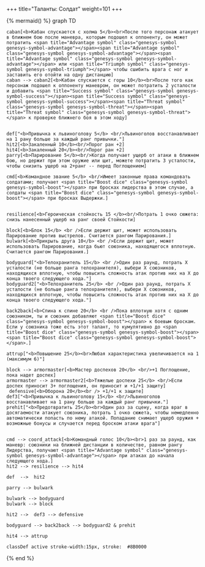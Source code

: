 +++
title="Таланты: Солдат"
weight=101
+++

{% mermaid() %}
graph TD
    

    caban[<b>Кабан спускается с холма 5</b><br>После того персонаж атакует в ближнем бою после маневра, которым подошел к оппоненту, он может потратить <span title="Advantage symbol" class="genesys-symbol genesys-symbol-advantage"></span><span title="Advantage symbol" class="genesys-symbol genesys-symbol-advantage"></span><span title="Advantage symbol" class="genesys-symbol genesys-symbol-advantage"></span> или <span title="Triumph symbol" class="genesys-symbol genesys-symbol-triumph"></span> чтобы сшибить врага с ног и заставить его отойти на одну дистанцию]
    caban --> caban2[<b>Кабан спускается с горы 10</b><br>После того как персонаж подошел к оппоненту маневром, он может потратить 2 усталости и добавить <span title="Success symbol" class="genesys-symbol genesys-symbol-success"></span><span title="Success symbol" class="genesys-symbol genesys-symbol-success"></span><span title="Threat symbol" class="genesys-symbol genesys-symbol-threat"></span><span title="Threat symbol" class="genesys-symbol genesys-symbol-threat"></span> к проверке ближнего боя в этом ходу]


    def["<b>Привычка к львиноголову 5</b> <br/>Львиноголов восстанавливает на 1 рану больше за каждый ранг привычки."]
    hit2[<b>Закаленный 10</b><br/>Порог ран +2]
    hit4[<b>Закаленный 20</b><br/>Порог ран +2]
    parry[<b>Парирование 5</b><br/>Когда получает ущерб от атаки в ближнем бою, но держит при этом оружие или щит, можете потратить 3 усталости, чтобы снизить ущерб на 2+ранг -- перед Поглощением]

    cmd[<b>Командное звание 5</b> <br/>Имеет законные права командовать солдатами; получает <span title="Boost dice" class="genesys-symbol genesys-symbol-boost"></span> при бросках лидерства в этом случае, а солдаты <span title="Boost dice" class="genesys-symbol genesys-symbol-boost"></span> при бросках Выдержки.]
    

    resilience[<b>Героическая стойкость 15 </b><br/>Потрать 1 очко сюжета: снизь нанесенный ущерб на ранг своей Стойкости]

    block[<b>Блок 15</b> <br />Если держит щит, может использовать Парирование против выстрелов. Считается рангом Парирования.]
    bulwark[<b>Прикрыть друга 10</b> <br />Если держит щит, может использовать Парирование, когда бьют союзника, находящегося вплотную. Считается рангом Парирования.]

    bodyguard["<b>Телохранитель 15</b> <br />Один раз раунд, потрать Х усталости (не больше ранга телохранителя), выбери Х союзников, находящихся вплотную, чтобы повысить сложность атак против них на Х до конца твоего следующего хода."]
    bodyguard2["<b>Телохранитель 25</b> <br />Один раз раунд, потрать Х усталости (не больше ранга телохранителя), выбери Х союзников, находящихся вплотную, чтобы повысить сложность атак против них на Х до конца твоего следующего хода."]
    
    back2back[<b>Спина к спине 20</b> <br />Пока вплотную хотя с одним союзником, ты и союзник добавляют <span title="Boost dice" class="genesys-symbol genesys-symbol-boost"></span> к боевым броскам. Если у союзника тоже есть этот талант, то кумулятивно до <span title="Boost dice" class="genesys-symbol genesys-symbol-boost"></span><span title="Boost dice" class="genesys-symbol genesys-symbol-boost"></span>.]

    attrup["<b>Повышение 25</b><br>Любая характеристика увеличивается на 1 (максимум 6)"]
    
    block --> armormaster[<b>Мастер доспехов 20</b> <br/>+1 Поглощение, пока надет доспех]
    armormaster --> armormaster2[<b>Тяжелые доспехи 25</b> <br/>Если доспех приносит 3+ поглощения, он приносит и +1/+1 защиту]
     defensive[<b>Оборона 20</b><br /> +1/+1 к защите]
    def3["<b>Привычка к львиноголову 15</b> <br/>Львиноголов восстанавливает на 1 рану больше за каждый ранг привычки."]
    prehit["<b>Предотвратить 25</b><br>Один раз за сцену, когда враг в досягаемости атакует союзника, потрать 1 очко сюжета, чтобы немедленно автоматически попасть по нему атакой. Попадание снимает ущерб оружия + возможные бонусы и случается перед броском атаки врага"]


    cmd --> coord_attack[<b>Командный голос 10</b><br>1 раз за раунд, как маневр: союзники на ближней дистанции в количестве, равном рангу Лидерства, получают <span title="Advantage symbol" class="genesys-symbol genesys-symbol-advantage"></span> при атаках до начала следующего хода.]
    hit2 --> resilience --> hit4

    def  -->  hit2 

    parry --> bulwark
    
    bulwark --> bodyguard 
    bulwark --> block

    hit2 -->  def3 --> defensive

    bodyguard --> back2back --> bodyguard2 & prehit

    hit4 --> attrup

    classDef active stroke-width:15px, stroke: 	#8B0000
{% end %}